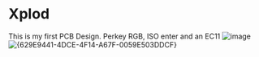 # Xplod
This is my first PCB Design. Perkey RGB, ISO enter and an EC11
![image](https://github.com/user-attachments/assets/2a371cad-1592-4337-b87e-d4181cafd704)
![{629E9441-4DCE-4F14-A67F-0059E503DDCF}](https://github.com/user-attachments/assets/e31f2d9b-54a8-4559-9954-fa48cec82497)
